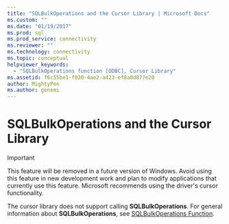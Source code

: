 ```yaml
---
title: "SQLBulkOperations and the Cursor Library | Microsoft Docs"
ms.custom: ""
ms.date: "01/19/2017"
ms.prod: sql
ms.prod_service: connectivity
ms.reviewer: ""
ms.technology: connectivity
ms.topic: conceptual
helpviewer_keywords: 
  - "SQLBulkOperations function [ODBC], Cursor Library"
ms.assetid: f6c55be1-f020-4ae2-a423-ef8a0d877e20
author: MightyPen
ms.author: genemi
---
```

# SQLBulkOperations and the Cursor Library
> [!IMPORTANT]  
>  This feature will be removed in a future version of Windows. Avoid using this feature in new development work and plan to modify applications that currently use this feature. Microsoft recommends using the driver's cursor functionality.  
  
 The cursor library does not support calling **SQLBulkOperations**. For general information about **SQLBulkOperations**, see [SQLBulkOperations Function](../../../odbc/reference/syntax/sqlbulkoperations-function.md).
